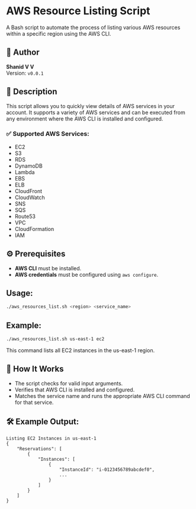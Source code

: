 # AWS Resource Listing Script

A Bash script to automate the process of listing various AWS resources within a specific region using the AWS CLI.

## 📌 Author

**Shanid V V**  
Version: `v0.0.1`

## 🧾 Description

This script allows you to quickly view details of AWS services in your account. It supports a variety of AWS services and can be executed from any environment where the AWS CLI is installed and configured.

### ✅ Supported AWS Services:
- EC2
- S3
- RDS
- DynamoDB
- Lambda
- EBS
- ELB
- CloudFront
- CloudWatch
- SNS
- SQS
- Route53
- VPC
- CloudFormation
- IAM

## ⚙️ Prerequisites

- **AWS CLI** must be installed.
- **AWS credentials** must be configured using `aws configure`.

##  Usage:
````bash
./aws_resources_list.sh <region> <service_name>
````
##  Example:
````bash
./aws_resources_list.sh us-east-1 ec2
````
This command lists all EC2 instances in the us-east-1 region.

## 📂 How It Works
- The script checks for valid input arguments.
- Verifies that AWS CLI is installed and configured.
- Matches the service name and runs the appropriate AWS CLI command for that service.

## 🛠️ Example Output:
````
Listing EC2 Instances in us-east-1
{
    "Reservations": [
        {
            "Instances": [
                {
                    "InstanceId": "i-0123456789abcdef0",
                    ...
                }
            ]
        }
    ]
}

````
